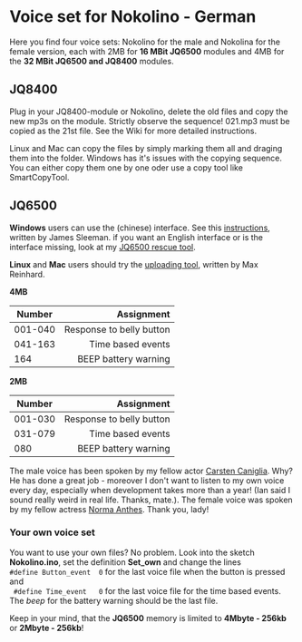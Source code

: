 # Voice set for Nokolino - German

Here you find four voice sets: Nokolino for the male and Nokolina for the female version, each with 2MB for **16 MBit JQ6500** modules and 4MB for the **32 MBit JQ6500 and JQ8400** modules.  

## JQ8400  
  
Plug in your JQ8400-module or Nokolino, delete the old files and copy the new mp3s on the module. Strictly observe the sequence! 021.mp3 must be copied as the 21st file. See the Wiki for more detailed instructions.

Linux and Mac can copy the files by simply marking them all and draging them into the folder. Windows has it's issues with the copying sequence. You can either copy them one by one oder use a copy tool like SmartCopyTool.

## JQ6500
  
**Windows** users can use the (chinese) interface. See this [instructions](http://sparks.gogo.co.nz/jq6500/index.html), written by James Sleeman. if you want an English interface or is the interface missing, look at my [JQ6500 rescue tool](https://github.com/NikolaiRadke/JQ6500-rescue-tool).  
  
**Linux** and **Mac** users should try the [uploading tool](https://github.com/NikolaiRadke/Nokolino/tree/master/linux_uploader), written by Max Reinhard.  
  
**4MB**  

| Number  | Assignment               |
| --------|-------------------------:|
| 001-040 | Response to belly button |
| 041-163 | Time based events        |
| 164     | BEEP battery warning     |
  
**2MB**  

| Number  | Assignment               |
| --------|-------------------------:|
| 001-030 | Response to belly button |
| 031-079 | Time based events        |
| 080     | BEEP battery warning     |
  
The male voice has been spoken by my fellow actor [Carsten Caniglia](https://filmmakers.de/carsten-caniglia). Why? 
He has done a great job - moreover I don't want to listen to my own voice every day, especially when development takes more than a year! (Ian said I sound really weird in real life. Thanks, mate.). The female voice was spoken by my fellow actress [Norma Anthes](http://norma-anthes.de). Thank you, lady!    

### Your own voice set  
  
You want to use your own files? No problem. Look into the sketch **Nokolino.ino**, set the definition **Set_own** and change the lines  
``` #define Button_event  0 ```  for the last voice file when the button is pressed and  
``` #define Time_event   0``` for the last voice file for the time based events.  
The *beep* for the battery warning should be the last file.  
  
Keep in your mind, that the **JQ6500** memory is limited to **4Mbyte - 256kb** or **2Mbyte - 256kb**!  

